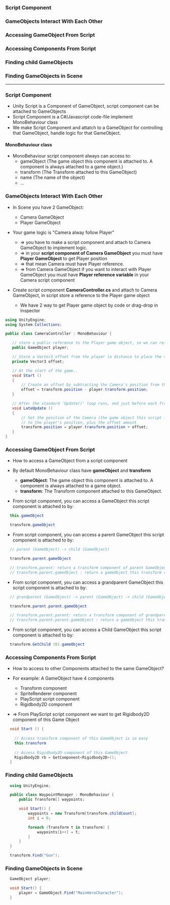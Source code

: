 ### Script Component
### GameObjects Interact With Each Other
### Accessing GameObject From Script
### Accessing Components From Script
### Finding child GameObjects
### Finding GameObjects in Scene
-----------------------------------------

### Script Component
  * Unity Script is a Component of GameObject, script component can be attached to GameObjects
  * Script Component is a C#/Javascript code-file implement MonoBehaviour class
  * We make Script Component and attatch to a GameObject for controlling that GameObject, handle logic for that GameObject.
  
#### MonoBehaviour class

  * MonoBehaviour script component always can access to:
    * gameObject (The game object this component is attached to. A component is always attached to a game object.)
    * transform	(The Transform attached to this GameObject)
    * name (The name of the object)
    * ...
    
    
### GameObjects Interact With Each Other

  * In Scene you have 2 GameObject:
    * Camera GameObject
    * Player GameObject
    
  * Your game logic is "Camera alway follow Player" 
    * => you have to make a script component and attach to Camera GameObject to implement logic.
    * => in your **script component of Camera GameObject** you must have **Player GameObject** to get Player position
    * => that mean Camera must have Player reference.
    * => from Camera GameObject if you want to interact with Player GameObject you must have **Player reference variable** in your Camera script component
  
  * Create script component **CameraController.cs** and attach to Camera GameObject, in script store a reference to the Player game object
    * We have 2 way to get Player game object by code or drag-drop in Inspector 
 
 
 ```c#
 using UnityEngine;
using System.Collections;

public class CameraController : MonoBehaviour {

	// store a public reference to the Player game object, so we can refer to it's Transform
	public GameObject player;

	// Store a Vector3 offset from the player (a distance to place the camera from the player at all times)
	private Vector3 offset;

	// At the start of the game..
	void Start ()
	{
		// Create an offset by subtracting the Camera's position from the player's position
		offset = transform.position - player.transform.position;
	}

	// After the standard 'Update()' loop runs, and just before each frame is rendered..
	void LateUpdate ()
	{
		// Set the position of the Camera (the game object this script is attached to)
		// to the player's position, plus the offset amount
		transform.position = player.transform.position + offset;
	}
}
 ```

### Accessing GameObject From Script
  * How to access a GameObject from a script component
  
  * By default MonoBehaviour class have **gameObject** and **transform**
    * **gameObject**: The game object this component is attached to. A component is always attached to a game object.
    * **transform**: The Transform component attached to this GameObject.
    
  * From script component, you can access a GameObject this script component is attached to by:
  
  ```c#
    this.gameObject

    transform.gameObject
  ```
  
  * From script component, you can access a parent GameObject this script component is attached to by:
  
  ```c#
    // parent (GameObject) -> child (GameObject)

    transform.parent.gameObject

    // transform.parent: return a transform component of parent GameObject
    // transform.parent.gameObject : return a gameObject this transform component is attached
  
  ```
  
  * From script component, you can access a grandparent GameObject this script component is attached to by:
  
  ```c#
    // grandparent (GameObject) -> parent (GameObject) -> child (GameObject)

    transform.parent.parent.gameObject

    // transform.parent.parent: return a transform component of grandparent GameObject
    // transform.parent.parent.gameObject : return a gameObject this transform component is attached
  
  ```
  
  * From script component, you can access a Child GameObject this script component is attached to by:
  
  ```c#
    transform.GetChild (0).gameObject
  ```
  
### Accessing Components From Script
  * How to access to other Components attached to the same GameObject?
  * For example: A GameObject have 4 components
    * Transform component
    * SpriteRenderer component
    * PlayScript script component
    * Rigidbody2D component
    
  * => From PlayScript script component we want to get Rigidbody2D component of this Game Object
  
  ```c#
    void Start () {
    
      // Access transform component of this GameObject is so easy
      this.transform
    
      // Access Rigidbody2D component of this GameObject
      Rigidbody2D rb = GetComponent<Rigidbody2D>();
    }
  ```
  
### Finding child GameObjects

  ```c#
    using UnityEngine;

    public class WaypointManager : MonoBehaviour {
        public Transform[] waypoints;

        void Start() {
            waypoints = new Transform[transform.childCount];
            int i = 0;

            foreach (Transform t in transform) {
                waypoints[i++] = t;
            }
        }
    }
  ```

  ```c#
    transform.Find("Gun");
  ```

### Finding GameObjects in Scene

  ```c#
    GameObject player;

    void Start() {
        player = GameObject.Find("MainHeroCharacter");
    }

  ```









  
